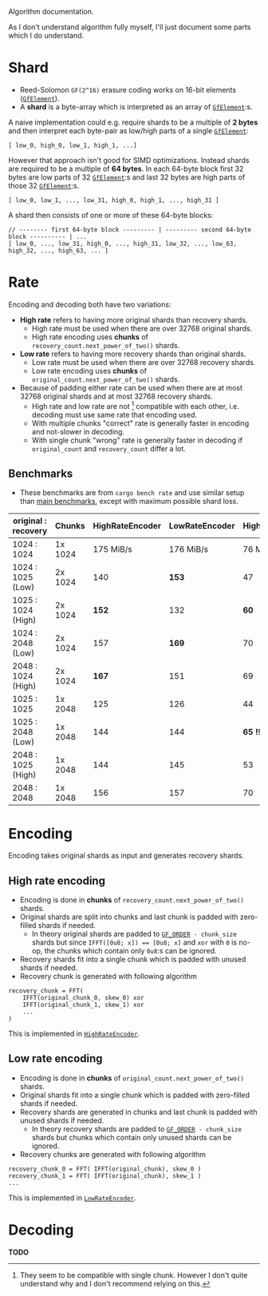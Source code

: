 Algorithm documentation.

As I don't understand algorithm fully myself,
I'll just document some parts which I do understand.

# Shard

- Reed-Solomon `GF(2^16)` erasure coding works on 16-bit elements ([`GfElement`]).
- A **shard** is a byte-array which is interpreted as an array of [`GfElement`]:s.

A naive implementation could e.g. require shards to be a multiple of **2 bytes**
and then interpret each byte-pair as low/high parts of a single [`GfElement`]:

```text
[ low_0, high_0, low_1, high_1, ...]
```

However that approach isn't good for SIMD optimizations.
Instead shards are required to be a multiple of **64 bytes**.
In each 64-byte block first 32 bytes are low parts of 32 [`GfElement`]:s
and last 32 bytes are high parts of those 32 [`GfElement`]:s.

```text
[ low_0, low_1, ..., low_31, high_0, high_1, ..., high_31 ]
```

A shard then consists of one or more of these 64-byte blocks:

```text
// -------- first 64-byte block --------- | --------- second 64-byte block ---------- | ...
[ low_0, ..., low_31, high_0, ..., high_31, low_32, ..., low_63, high_32, ..., high_63, ... ]
```

# Rate

Encoding and decoding both have two variations:

- **High rate** refers to having more original shards than recovery shards.
    - High rate must be used when there are over 32768 original shards.
    - High rate encoding uses **chunks** of `recovery_count.next_power_of_two()` shards.
- **Low rate** refers to having more recovery shards than original shards.
    - Low rate must be used when there are over 32768 recovery shards.
    - Low rate encoding uses **chunks** of `original_count.next_power_of_two()` shards.
- Because of padding either rate can be used when there are
  at most 32768 original shards and at most 32768 recovery shards.
    - High rate and low rate are not [^1] compatible with each other,
      i.e. decoding must use same rate that encoding used.
    - With multiple chunks "correct" rate is generally faster in encoding
      and not-slower in decoding.
    - With single chunk "wrong" rate is generally faster in decoding
      if `original_count` and `recovery_count` differ a lot.

[^1]: They seem to be compatible with single chunk. However I don't quite
    understand why and I don't recommend relying on this.

## Benchmarks

- These benchmarks are from `cargo bench rate`
  and use similar setup than [main benchmarks],
  except with maximum possible shard loss.

| original : recovery | Chunks  | HighRateEncoder | LowRateEncoder | HighRateDecoder | LowRateDecoder |
| ------------------- | ------- | --------------- | -------------- | --------------- | -------------- |
| 1024 : 1024         | 1x 1024 | 175 MiB/s       | 176 MiB/s      | 76 MiB/s        | 75 MiB/s       |
| 1024 : 1025 (Low)   | 2x 1024 | 140             | **153**        | 47              | **59**         |
| 1025 : 1024 (High)  | 2x 1024 | **152**         | 132            | **60**          | 46             |
| 1024 : 2048 (Low)   | 2x 1024 | 157             | **169**        | 70              | 70             |
| 2048 : 1024 (High)  | 2x 1024 | **167**         | 151            | 69              | 68             |
| 1025 : 1025         | 1x 2048 | 125             | 126            | 44              | 43             |
| 1025 : 2048 (Low)   | 1x 2048 | 144             | 144            | **65** **!!!**  | 53             |
| 2048 : 1025 (High)  | 1x 2048 | 144             | 145            | 53              | **62** **!!!** |
| 2048 : 2048         | 1x 2048 | 156             | 157            | 70              | 69             |

[main benchmarks]: crate#benchmarks

# Encoding

Encoding takes original shards as input and generates recovery shards.

## High rate encoding

- Encoding is done in **chunks** of `recovery_count.next_power_of_two()` shards.
- Original shards are split into chunks and last chunk
  is padded with zero-filled shards if needed.
    - In theory original shards are padded to [`GF_ORDER`]` - chunk_size` shards
      but since `IFFT([0u8; x]) == [0u8; x]` and `xor` with `0` is no-op,
      the chunks which contain only `0u8`:s can be ignored.
- Recovery shards fit into a single chunk
  which is padded with unused shards if needed.
- Recovery chunk is generated with following algorithm

```text
recovery_chunk = FFT(
    IFFT(original_chunk_0, skew_0) xor
    IFFT(original_chunk_1, skew_1) xor
    ...
)
```

This is implemented in [`HighRateEncoder`].

## Low rate encoding

- Encoding is done in **chunks** of `original_count.next_power_of_two()` shards.
- Original shards fit into a single chunk
  which is padded with zero-filled shards if needed.
- Recovery shards are generated in chunks and last chunk
  is padded with unused shards if needed.
    - In theory recovery shards are padded to [`GF_ORDER`]` - chunk_size` shards
      but chunks which contain only unused shards can be ignored.
- Recovery chunks are generated with following algorithm

```text
recovery_chunk_0 = FFT( IFFT(original_chunk), skew_0 )
recovery_chunk_1 = FFT( IFFT(original_chunk), skew_1 )
...
```

This is implemented in [`LowRateEncoder`].

# Decoding

**TODO**


[`GfElement`]: crate::engine::GfElement
[`HighRateEncoder`]: crate::rate::HighRateEncoder
[`LowRateEncoder`]: crate::rate::LowRateEncoder

[`GF_ORDER`]: crate::engine::GF_ORDER
